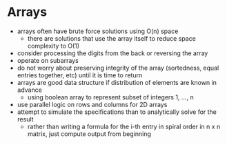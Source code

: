 # Arrays

- arrays often have brute force solutions using O(n) space
    - there are solutions that use the array itself to reduce space complexity to O(1)
- consider processing the digits from the back or reversing the array
- operate on subarrays
- do not worry about preserving integrity of the array (sortedness, equal entries together, etc) until it is time to return
- arrays are good data structure if distribution of elements are known in advance
    - using boolean array to represent subset of integers 1, ..., n
- use parallel logic on rows and columns for 2D arrays
- attempt to simulate the specifications than to analytically solve for the result
    - rather than writing a formula for the i-th entry in spiral order in n x n matrix, just compute output from beginning
